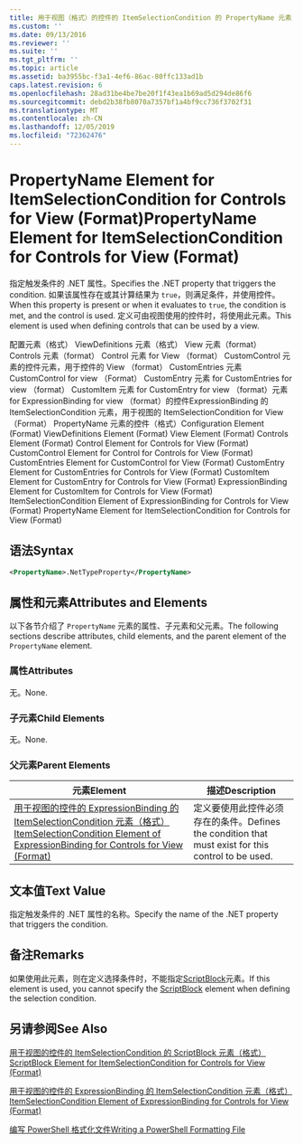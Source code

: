 ```yaml
---
title: 用于视图（格式）的控件的 ItemSelectionCondition 的 PropertyName 元素 |Microsoft Docs
ms.custom: ''
ms.date: 09/13/2016
ms.reviewer: ''
ms.suite: ''
ms.tgt_pltfrm: ''
ms.topic: article
ms.assetid: ba3955bc-f3a1-4ef6-86ac-80ffc133ad1b
caps.latest.revision: 6
ms.openlocfilehash: 28ad31be4be7be20f1f43ea1b69ad5d294de86f6
ms.sourcegitcommit: debd2b38fb8070a7357bf1a4bf9cc736f3702f31
ms.translationtype: MT
ms.contentlocale: zh-CN
ms.lasthandoff: 12/05/2019
ms.locfileid: "72362476"
---
```

# <a name="propertyname-element-for-itemselectioncondition-for-controls-for-view-format"></a><span data-ttu-id="25823-102">PropertyName Element for ItemSelectionCondition for Controls for View (Format)</span><span class="sxs-lookup"><span data-stu-id="25823-102">PropertyName Element for ItemSelectionCondition for Controls for View (Format)</span></span>

<span data-ttu-id="25823-103">指定触发条件的 .NET 属性。</span><span class="sxs-lookup"><span data-stu-id="25823-103">Specifies the .NET property that triggers the condition.</span></span> <span data-ttu-id="25823-104">如果该属性存在或其计算结果为 `true`，则满足条件，并使用控件。</span><span class="sxs-lookup"><span data-stu-id="25823-104">When this property is present or when it evaluates to `true`, the condition is met, and the control is used.</span></span> <span data-ttu-id="25823-105">定义可由视图使用的控件时，将使用此元素。</span><span class="sxs-lookup"><span data-stu-id="25823-105">This element is used when defining controls that can be used by a view.</span></span>

<span data-ttu-id="25823-106">配置元素（格式） ViewDefinitions 元素（格式） View 元素（format） Controls 元素（format） Control 元素 for View （format） CustomControl 元素的控件元素，用于控件的 View （format） CustomEntries 元素CustomControl for view （Format） CustomEntry 元素 for CustomEntries for view （format） CustomItem 元素 for CustomEntry for view （format）元素 for ExpressionBinding for view （format）的控件ExpressionBinding 的 ItemSelectionCondition 元素，用于视图的 ItemSelectionCondition for View （Format） PropertyName 元素的控件（格式）</span><span class="sxs-lookup"><span data-stu-id="25823-106">Configuration Element (Format) ViewDefinitions Element (Format) View Element (Format) Controls Element (Format) Control Element for Controls for View (Format) CustomControl Element for Control for Controls for View (Format) CustomEntries Element for CustomControl for View (Format) CustomEntry Element for CustomEntries for Controls for View (Format) CustomItem Element for CustomEntry for Controls for View (Format) ExpressionBinding Element for CustomItem for Controls for View (Format) ItemSelectionCondition Element of ExpressionBinding for Controls for View (Format) PropertyName Element for ItemSelectionCondition for Controls for View (Format)</span></span>

## <a name="syntax"></a><span data-ttu-id="25823-107">语法</span><span class="sxs-lookup"><span data-stu-id="25823-107">Syntax</span></span>

```xml
<PropertyName>.NetTypeProperty</PropertyName>
```

## <a name="attributes-and-elements"></a><span data-ttu-id="25823-108">属性和元素</span><span class="sxs-lookup"><span data-stu-id="25823-108">Attributes and Elements</span></span>

<span data-ttu-id="25823-109">以下各节介绍了 `PropertyName` 元素的属性、子元素和父元素。</span><span class="sxs-lookup"><span data-stu-id="25823-109">The following sections describe attributes, child elements, and the parent element of the `PropertyName` element.</span></span>

### <a name="attributes"></a><span data-ttu-id="25823-110">属性</span><span class="sxs-lookup"><span data-stu-id="25823-110">Attributes</span></span>

<span data-ttu-id="25823-111">无。</span><span class="sxs-lookup"><span data-stu-id="25823-111">None.</span></span>

### <a name="child-elements"></a><span data-ttu-id="25823-112">子元素</span><span class="sxs-lookup"><span data-stu-id="25823-112">Child Elements</span></span>

<span data-ttu-id="25823-113">无。</span><span class="sxs-lookup"><span data-stu-id="25823-113">None.</span></span>

### <a name="parent-elements"></a><span data-ttu-id="25823-114">父元素</span><span class="sxs-lookup"><span data-stu-id="25823-114">Parent Elements</span></span>

|<span data-ttu-id="25823-115">元素</span><span class="sxs-lookup"><span data-stu-id="25823-115">Element</span></span>|<span data-ttu-id="25823-116">描述</span><span class="sxs-lookup"><span data-stu-id="25823-116">Description</span></span>|
|-------------|-----------------|
|[<span data-ttu-id="25823-117">用于视图的控件的 ExpressionBinding 的 ItemSelectionCondition 元素（格式）</span><span class="sxs-lookup"><span data-stu-id="25823-117">ItemSelectionCondition Element of ExpressionBinding for Controls for View (Format)</span></span>](./itemselectioncondition-element-for-expressionbinding-for-controls-for-view-format.md)|<span data-ttu-id="25823-118">定义要使用此控件必须存在的条件。</span><span class="sxs-lookup"><span data-stu-id="25823-118">Defines the condition that must exist for this control to be used.</span></span>|

## <a name="text-value"></a><span data-ttu-id="25823-119">文本值</span><span class="sxs-lookup"><span data-stu-id="25823-119">Text Value</span></span>

<span data-ttu-id="25823-120">指定触发条件的 .NET 属性的名称。</span><span class="sxs-lookup"><span data-stu-id="25823-120">Specify the name of the .NET property that triggers the condition.</span></span>

## <a name="remarks"></a><span data-ttu-id="25823-121">备注</span><span class="sxs-lookup"><span data-stu-id="25823-121">Remarks</span></span>

<span data-ttu-id="25823-122">如果使用此元素，则在定义选择条件时，不能指定[ScriptBlock](./scriptblock-element-for-itemselectioncondition-for-controls-for-view-format.md)元素。</span><span class="sxs-lookup"><span data-stu-id="25823-122">If this element is used, you cannot specify the [ScriptBlock](./scriptblock-element-for-itemselectioncondition-for-controls-for-view-format.md) element when defining the selection condition.</span></span>

## <a name="see-also"></a><span data-ttu-id="25823-123">另请参阅</span><span class="sxs-lookup"><span data-stu-id="25823-123">See Also</span></span>

[<span data-ttu-id="25823-124">用于视图的控件的 ItemSelectionCondition 的 ScriptBlock 元素（格式）</span><span class="sxs-lookup"><span data-stu-id="25823-124">ScriptBlock Element for ItemSelectionCondition for Controls for View (Format)</span></span>](./scriptblock-element-for-itemselectioncondition-for-controls-for-view-format.md)

[<span data-ttu-id="25823-125">用于视图的控件的 ExpressionBinding 的 ItemSelectionCondition 元素（格式）</span><span class="sxs-lookup"><span data-stu-id="25823-125">ItemSelectionCondition Element of ExpressionBinding for Controls for View (Format)</span></span>](./itemselectioncondition-element-for-expressionbinding-for-controls-for-view-format.md)

[<span data-ttu-id="25823-126">编写 PowerShell 格式化文件</span><span class="sxs-lookup"><span data-stu-id="25823-126">Writing a PowerShell Formatting File</span></span>](./writing-a-powershell-formatting-file.md)
